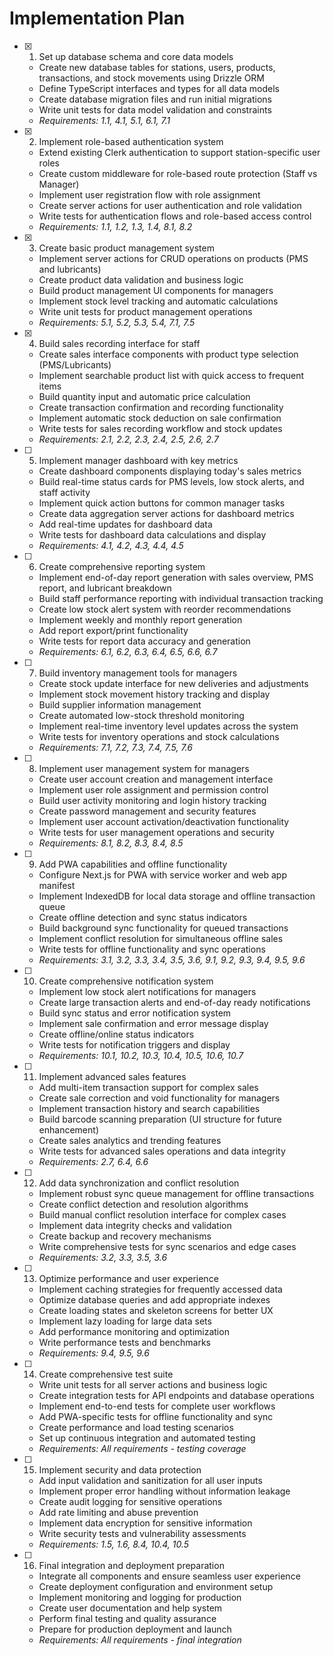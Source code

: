 # Implementation Plan

- [x] 1. Set up database schema and core data models
  - Create new database tables for stations, users, products, transactions, and stock movements using Drizzle ORM
  - Define TypeScript interfaces and types for all data models
  - Create database migration files and run initial migrations
  - Write unit tests for data model validation and constraints
  - _Requirements: 1.1, 4.1, 5.1, 6.1, 7.1_

- [x] 2. Implement role-based authentication system
  - Extend existing Clerk authentication to support station-specific user roles
  - Create custom middleware for role-based route protection (Staff vs Manager)
  - Implement user registration flow with role assignment
  - Create server actions for user authentication and role validation
  - Write tests for authentication flows and role-based access control
  - _Requirements: 1.1, 1.2, 1.3, 1.4, 8.1, 8.2_

- [x] 3. Create basic product management system
  - Implement server actions for CRUD operations on products (PMS and lubricants)
  - Create product data validation and business logic
  - Build product management UI components for managers
  - Implement stock level tracking and automatic calculations
  - Write unit tests for product management operations
  - _Requirements: 5.1, 5.2, 5.3, 5.4, 7.1, 7.5_

- [x] 4. Build sales recording interface for staff
  - Create sales interface components with product type selection (PMS/Lubricants)
  - Implement searchable product list with quick access to frequent items
  - Build quantity input and automatic price calculation
  - Create transaction confirmation and recording functionality
  - Implement automatic stock deduction on sale confirmation
  - Write tests for sales recording workflow and stock updates
  - _Requirements: 2.1, 2.2, 2.3, 2.4, 2.5, 2.6, 2.7_

- [ ] 5. Implement manager dashboard with key metrics
  - Create dashboard components displaying today's sales metrics
  - Build real-time status cards for PMS levels, low stock alerts, and staff activity
  - Implement quick action buttons for common manager tasks
  - Create data aggregation server actions for dashboard metrics
  - Add real-time updates for dashboard data
  - Write tests for dashboard data calculations and display
  - _Requirements: 4.1, 4.2, 4.3, 4.4, 4.5_

- [ ] 6. Create comprehensive reporting system
  - Implement end-of-day report generation with sales overview, PMS report, and lubricant breakdown
  - Build staff performance reporting with individual transaction tracking
  - Create low stock alert system with reorder recommendations
  - Implement weekly and monthly report generation
  - Add report export/print functionality
  - Write tests for report data accuracy and generation
  - _Requirements: 6.1, 6.2, 6.3, 6.4, 6.5, 6.6, 6.7_

- [ ] 7. Build inventory management tools for managers
  - Create stock update interface for new deliveries and adjustments
  - Implement stock movement history tracking and display
  - Build supplier information management
  - Create automated low-stock threshold monitoring
  - Implement real-time inventory level updates across the system
  - Write tests for inventory operations and stock calculations
  - _Requirements: 7.1, 7.2, 7.3, 7.4, 7.5, 7.6_

- [ ] 8. Implement user management system for managers
  - Create user account creation and management interface
  - Implement user role assignment and permission control
  - Build user activity monitoring and login history tracking
  - Create password management and security features
  - Implement user account activation/deactivation functionality
  - Write tests for user management operations and security
  - _Requirements: 8.1, 8.2, 8.3, 8.4, 8.5_

- [ ] 9. Add PWA capabilities and offline functionality
  - Configure Next.js for PWA with service worker and web app manifest
  - Implement IndexedDB for local data storage and offline transaction queue
  - Create offline detection and sync status indicators
  - Build background sync functionality for queued transactions
  - Implement conflict resolution for simultaneous offline sales
  - Write tests for offline functionality and sync operations
  - _Requirements: 3.1, 3.2, 3.3, 3.4, 3.5, 3.6, 9.1, 9.2, 9.3, 9.4, 9.5, 9.6_

- [ ] 10. Create comprehensive notification system
  - Implement low stock alert notifications for managers
  - Create large transaction alerts and end-of-day ready notifications
  - Build sync status and error notification system
  - Implement sale confirmation and error message display
  - Create offline/online status indicators
  - Write tests for notification triggers and display
  - _Requirements: 10.1, 10.2, 10.3, 10.4, 10.5, 10.6, 10.7_

- [ ] 11. Implement advanced sales features
  - Add multi-item transaction support for complex sales
  - Create sale correction and void functionality for managers
  - Implement transaction history and search capabilities
  - Build barcode scanning preparation (UI structure for future enhancement)
  - Create sales analytics and trending features
  - Write tests for advanced sales operations and data integrity
  - _Requirements: 2.7, 6.4, 6.6_

- [ ] 12. Add data synchronization and conflict resolution
  - Implement robust sync queue management for offline transactions
  - Create conflict detection and resolution algorithms
  - Build manual conflict resolution interface for complex cases
  - Implement data integrity checks and validation
  - Create backup and recovery mechanisms
  - Write comprehensive tests for sync scenarios and edge cases
  - _Requirements: 3.2, 3.3, 3.5, 3.6_

- [ ] 13. Optimize performance and user experience
  - Implement caching strategies for frequently accessed data
  - Optimize database queries and add appropriate indexes
  - Create loading states and skeleton screens for better UX
  - Implement lazy loading for large data sets
  - Add performance monitoring and optimization
  - Write performance tests and benchmarks
  - _Requirements: 9.4, 9.5, 9.6_

- [ ] 14. Create comprehensive test suite
  - Write unit tests for all server actions and business logic
  - Create integration tests for API endpoints and database operations
  - Implement end-to-end tests for complete user workflows
  - Add PWA-specific tests for offline functionality and sync
  - Create performance and load testing scenarios
  - Set up continuous integration and automated testing
  - _Requirements: All requirements - testing coverage_

- [ ] 15. Implement security and data protection
  - Add input validation and sanitization for all user inputs
  - Implement proper error handling without information leakage
  - Create audit logging for sensitive operations
  - Add rate limiting and abuse prevention
  - Implement data encryption for sensitive information
  - Write security tests and vulnerability assessments
  - _Requirements: 1.5, 1.6, 8.4, 10.4, 10.5_

- [ ] 16. Final integration and deployment preparation
  - Integrate all components and ensure seamless user experience
  - Create deployment configuration and environment setup
  - Implement monitoring and logging for production
  - Create user documentation and help system
  - Perform final testing and quality assurance
  - Prepare for production deployment and launch
  - _Requirements: All requirements - final integration_